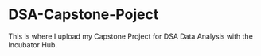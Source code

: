 # DSA-Capstone-Poject
This is where I upload my Capstone Project for DSA Data Analysis with the Incubator Hub.
